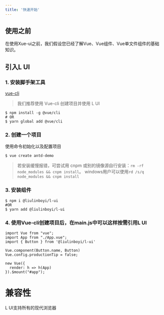 ```yaml
---
title: '快速开始'
---
```

## 使用之前
在使用Xue-ui之前，我们假设您已经了解Vue、Vue组件、Vue单文件组件的基础知识。
## 引入L UI
### 1. 安装脚手架工具
[vue-cli](https://cli.vuejs.org/zh/guide/installation.html)
> 我们推荐使用 Vue-cli 创建项目并使用 L UI
```vue
$ npm install -g @vue/cli
# OR
$ yarn global add @vue/cli
```
### 2. 创建一个项目

  使用命令初始化以及配置项目
```vue
$ vue create antd-demo
```
> 若安装缓慢报错，可尝试用 cnpm 或别的镜像源自行安装：`rm -rf node_modules && cnpm install`。
windows用户可以使用`rd /s/q node_modules && cnpm install`

### 3. 安装组件
```vue
$ npm i @liulinboyi/l-ui
#OR
$ yarn add @liulinboyi/l-ui
```
### 4. 使用Vue-cli创建项目后，在main.js中可以这样按需引用L UI
```vue
import Vue from "vue";
import App from "./App.vue";
import { Button } from '@liulinboyi/l-ui'

Vue.component(Button.name, Button)
Vue.config.productionTip = false;

new Vue({
  render: h => h(App)
}).$mount("#app");

```
# 兼容性

L UI支持所有的现代浏览器
